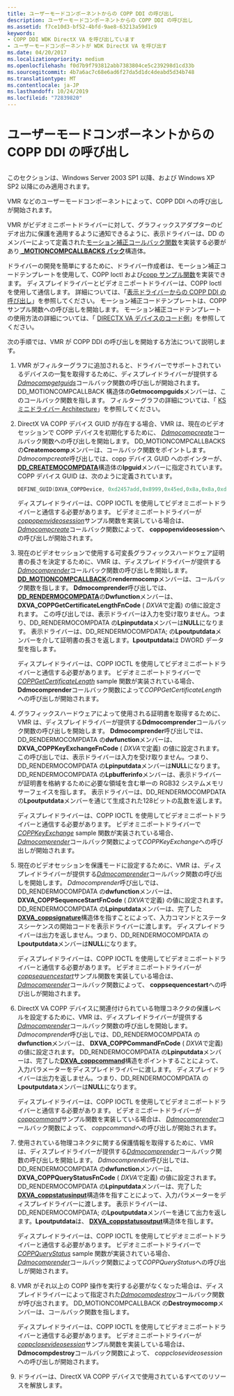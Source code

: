 ```yaml
---
title: ユーザーモードコンポーネントからの COPP DDI の呼び出し
description: ユーザーモードコンポーネントからの COPP DDI の呼び出し
ms.assetid: f7ce10d3-bf52-4bfd-9ae8-63213a59d1c9
keywords:
- COPP DDI WDK DirectX VA を呼び出しています
- ユーザーモードコンポーネントが WDK DirectX VA を呼び出す
ms.date: 04/20/2017
ms.localizationpriority: medium
ms.openlocfilehash: f0d7b9f793812abb7383804ce5c239298d1cd33b
ms.sourcegitcommit: 4b7a6ac7c68e6ad6f27da5d1dc4deabd5d34b748
ms.translationtype: MT
ms.contentlocale: ja-JP
ms.lasthandoff: 10/24/2019
ms.locfileid: "72839820"
---
```

# <a name="calling-the-copp-ddi-from-a-user-mode-component"></a>ユーザーモードコンポーネントからの COPP DDI の呼び出し


## <span id="ddk_calling_the_copp_ddi_from_a_user_mode_component_gg"></span><span id="DDK_CALLING_THE_COPP_DDI_FROM_A_USER_MODE_COMPONENT_GG"></span>


このセクションは、Windows Server 2003 SP1 以降、および Windows XP SP2 以降にのみ適用されます。

VMR などのユーザーモードコンポーネントによって、COPP DDI への呼び出しが開始されます。

VMR がビデオミニポートドライバーに対して、グラフィックスアダプターのビデオ出力に保護を適用するように通知できるように、表示ドライバーは、DD のメンバーによって定義された[モーション補正コールバック関数](motion-compensation-callbacks.md)を実装する必要があり[ **\_MOTIONCOMPCALLBACKS バック**](https://docs.microsoft.com/windows/desktop/api/ddrawint/ns-ddrawint-dd_motioncompcallbacks)構造体。

ドライバーの開発を簡単にするために、ドライバー作成者は、モーション補正コードテンプレートを使用して、COPP Ioctl および[copp サンプル関数](sample-functions-for-copp.md)を実装できます。 ディスプレイドライバーとビデオミニポートドライバーは、COPP Ioctl を使用して通信します。 詳細については、「[表示ドライバーからの COPP DDI の呼び出し](calling-the-copp-ddi-from-the-display-driver.md)」を参照してください。 モーション補正コードテンプレートは、COPP サンプル関数への呼び出しを開始します。 モーション補正コードテンプレートの使用方法の詳細については、「 [DIRECTX VA デバイスのコード例](example-code-for-directx-va-devices.md)」を参照してください。

次の手順では、VMR が COPP DDI の呼び出しを開始する方法について説明します。

1.  VMR がフィルターグラフに追加されると、ドライバーでサポートされているデバイスの一覧を取得するために、ディスプレイドライバーが提供する[*Ddmocompgetguids*](https://docs.microsoft.com/windows/desktop/api/ddrawint/nc-ddrawint-pdd_mocompcb_getguids)コールバック関数の呼び出しが開始されます。 DD\_MOTIONCOMPCALLBACK 構造体の**Getmocompguids**メンバーは、このコールバック関数を指します。 フィルターグラフの詳細については、「 [KS ミニドライバー Architecture](https://docs.microsoft.com/windows-hardware/drivers/stream/ks-minidriver-architecture)」を参照してください。

2.  DirectX VA COPP デバイス GUID が存在する場合、VMR は、現在のビデオセッションで COPP デバイスを初期化するために、 [*Ddmocompcreate*](https://docs.microsoft.com/windows/desktop/api/ddrawint/nc-ddrawint-pdd_mocompcb_create)コールバック関数への呼び出しを開始します。 DD\_MOTIONCOMPCALLBACKS の**Createmocomp**メンバーは、コールバック関数をポイントします。 *Ddmocompcreate*呼び出しでは、copp デバイス GUID へのポインターが、 [**DD\_CREATEMOCOMPDATA**](https://docs.microsoft.com/windows/desktop/api/ddrawint/ns-ddrawint-_dd_createmocompdata)構造体の**lpguid**メンバーに指定されています。 COPP デバイス GUID は、次のように定義されています。

    ```cpp
    DEFINE_GUID(DXVA_COPPDevice, 0xd2457add,0x8999,0x45ed,0x8a,0x8a,0xd1,0xaa,0x04,0x7b,0xa4,0xd5);
    ```

    ディスプレイドライバーは、COPP IOCTL を使用してビデオミニポートドライバーと通信する必要があります。 ビデオミニポートドライバーが[*coppopenvideosession*](https://docs.microsoft.com/windows-hardware/drivers/display/coppopenvideosession)サンプル関数を実装している場合は、 [*Ddmocompcreate*](https://docs.microsoft.com/windows/desktop/api/ddrawint/nc-ddrawint-pdd_mocompcb_create)コールバック関数によって、 **coppopenvideosession**への呼び出しが開始されます。

3.  現在のビデオセッションで使用する可変長グラフィックスハードウェア証明書の長さを決定するために、VMR は、ディスプレイドライバーが提供する[*Ddmocomprender*](https://docs.microsoft.com/windows/desktop/api/ddrawint/nc-ddrawint-pdd_mocompcb_render)コールバック関数の呼び出しを開始します。 [**DD\_MOTIONCOMPCALLBACK**](https://docs.microsoft.com/windows/desktop/api/ddrawint/ns-ddrawint-dd_motioncompcallbacks)の**rendermocomp**メンバーは、コールバック関数を指します。 **Ddmocomprender**呼び出しでは、 [**DD\_RENDERMOCOMPDATA**](https://docs.microsoft.com/windows/desktop/api/ddrawint/ns-ddrawint-_dd_rendermocompdata)の**Dwfunction**メンバーは、 **DXVA\_COPPGetCertificateLengthFnCode** ( *DXVA*で定義) の値に設定されます。 この呼び出しでは、表示ドライバーは入力を受け取りません。つまり、DD\_RENDERMOCOMPDATA の**Lpinputdata**メンバーは**NULL**になります。 表示ドライバーは、DD\_RENDERMOCOMPDATA; の**Lpoutputdata**メンバーを介して証明書の長さを返します。**Lpoutputdata**は DWORD データ型を指します。

    ディスプレイドライバーは、COPP IOCTL を使用してビデオミニポートドライバーと通信する必要があります。 ビデオミニポートドライバーで[*COPPGetCertificateLength*](https://docs.microsoft.com/windows-hardware/drivers/display/coppgetcertificatelength) sample 関数が実装されている場合、 **Ddmocomprender**コールバック関数によって*COPPGetCertificateLength*への呼び出しが開始されます。

4.  グラフィックスハードウェアによって使用される証明書を取得するために、VMR は、ディスプレイドライバーが提供する**Ddmocomprender**コールバック関数の呼び出しを開始します。 **Ddmocomprender**呼び出しでは、DD\_RENDERMOCOMPDATA の**dwfunction**メンバーは、 **DXVA\_COPPKeyExchangeFnCode** ( *DXVA*で定義) の値に設定されます。 この呼び出しでは、表示ドライバーは入力を受け取りません。つまり、DD\_RENDERMOCOMPDATA の**Lpinputdata**メンバーは**NULL**になります。 DD\_RENDERMOCOMPDATA の**Lpbufferinfo**メンバーは、表示ドライバーが証明書を格納するために必要な領域を含む単一の RGB32 システムメモリサーフェイスを指します。 表示ドライバーは、DD\_RENDERMOCOMPDATA の**Lpoutputdata**メンバーを通じて生成された128ビットの乱数を返します。

    ディスプレイドライバーは、COPP IOCTL を使用してビデオミニポートドライバーと通信する必要があります。 ビデオミニポートドライバーで[*COPPKeyExchange*](https://docs.microsoft.com/windows-hardware/drivers/display/coppkeyexchange) sample 関数が実装されている場合、 [*Ddmocomprender*](https://docs.microsoft.com/windows/desktop/api/ddrawint/nc-ddrawint-pdd_mocompcb_render)コールバック関数によって*COPPKeyExchange*への呼び出しが開始されます。

5.  現在のビデオセッションを保護モードに設定するために、VMR は、ディスプレイドライバーが提供する[*Ddmocomprender*](https://docs.microsoft.com/windows/desktop/api/ddrawint/nc-ddrawint-pdd_mocompcb_render)コールバック関数の呼び出しを開始します。 *Ddmocomprender*呼び出しでは、DD\_RENDERMOCOMPDATA の**dwfunction**メンバーは、 **DXVA\_COPPSequenceStartFnCode** ( *DXVA*で定義) の値に設定されます。 DD\_RENDERMOCOMPDATA の**Lpinputdata**メンバーは、完了した[**DXVA\_coppsignature**](https://docs.microsoft.com/windows-hardware/drivers/ddi/dxva/ns-dxva-_dxva_coppsignature)構造体を指すことによって、入力コマンドとステータスシーケンスの開始コードを表示ドライバーに渡します。 ディスプレイドライバーは出力を返しません。つまり、DD\_RENDERMOCOMPDATA の**Lpoutputdata**メンバーは**NULL**になります。

    ディスプレイドライバーは、COPP IOCTL を使用してビデオミニポートドライバーと通信する必要があります。 ビデオミニポートドライバーが[*coppsequencestart*](https://docs.microsoft.com/windows-hardware/drivers/display/coppsequencestart)サンプル関数を実装している場合は、 [*Ddmocomprender*](https://docs.microsoft.com/windows/desktop/api/ddrawint/nc-ddrawint-pdd_mocompcb_render)コールバック関数によって、 **coppsequencestart**への呼び出しが開始されます。

6.  DirectX VA COPP デバイスに関連付けられている物理コネクタの保護レベルを設定するために、VMR は、ディスプレイドライバーが提供する[*Ddmocomprender*](https://docs.microsoft.com/windows/desktop/api/ddrawint/nc-ddrawint-pdd_mocompcb_render)コールバック関数の呼び出しを開始します。 *Ddmocomprender*呼び出しでは、DD\_RENDERMOCOMPDATA の**dwfunction**メンバーは、 **DXVA\_COPPCommandFnCode** ( *DXVA*で定義) の値に設定されます。 DD\_RENDERMOCOMPDATA の**Lpinputdata**メンバーは、完了した[**DXVA\_coppcommand**](https://docs.microsoft.com/windows-hardware/drivers/ddi/dxva/ns-dxva-_dxva_coppcommand)構造をポイントすることによって、入力パラメーターをディスプレイドライバーに渡します。 ディスプレイドライバーは出力を返しません。つまり、DD\_RENDERMOCOMPDATA の**Lpoutputdata**メンバーは**NULL**になります。

    ディスプレイドライバーは、COPP IOCTL を使用してビデオミニポートドライバーと通信する必要があります。 ビデオミニポートドライバーが[*coppcommand*](https://docs.microsoft.com/windows-hardware/drivers/display/coppcommand)サンプル関数を実装している場合は、 [*Ddmocomprender*](https://docs.microsoft.com/windows/desktop/api/ddrawint/nc-ddrawint-pdd_mocompcb_render)コールバック関数によって、 *coppcommand*への呼び出しが開始されます。

7.  使用されている物理コネクタに関する保護情報を取得するために、VMR は、ディスプレイドライバーが提供する[*Ddmocomprender*](https://docs.microsoft.com/windows/desktop/api/ddrawint/nc-ddrawint-pdd_mocompcb_render)コールバック関数の呼び出しを開始します。 *Ddmocomprender*呼び出しでは、DD\_RENDERMOCOMPDATA の**dwfunction**メンバーは、 **DXVA\_COPPQueryStatusFnCode** ( *DXVA*で定義) の値に設定されます。 DD\_RENDERMOCOMPDATA の**Lpinputdata**メンバーは、完了した[**DXVA\_coppstatusinput**](https://docs.microsoft.com/windows-hardware/drivers/ddi/dxva/ns-dxva-_dxva_coppstatusinput)構造体を指すことによって、入力パラメーターをディスプレイドライバーに渡します。 表示ドライバーは、DD\_RENDERMOCOMPDATA; の**Lpoutputdata**メンバーを通じて出力を返します。**Lpoutputdata**は、 [**DXVA\_coppstatusoutput**](https://docs.microsoft.com/windows-hardware/drivers/ddi/dxva/ns-dxva-_dxva_coppstatusoutput)構造体を指します。

    ディスプレイドライバーは、COPP IOCTL を使用してビデオミニポートドライバーと通信する必要があります。 ビデオミニポートドライバーで[*COPPQueryStatus*](https://docs.microsoft.com/windows-hardware/drivers/display/coppquerystatus) sample 関数が実装されている場合、 [*Ddmocomprender*](https://docs.microsoft.com/windows/desktop/api/ddrawint/nc-ddrawint-pdd_mocompcb_render)コールバック関数によって*COPPQueryStatus*への呼び出しが開始されます。

8.  VMR がそれ以上の COPP 操作を実行する必要がなくなった場合は、ディスプレイドライバーによって指定された[*Ddmocompdestroy*](https://docs.microsoft.com/windows/desktop/api/ddrawint/nc-ddrawint-pdd_mocompcb_destroy)コールバック関数が呼び出されます。 DD\_MOTIONCOMPCALLBACK の**Destroymocomp**メンバーは、コールバック関数を指します。

    ディスプレイドライバーは、COPP IOCTL を使用してビデオミニポートドライバーと通信する必要があります。 ビデオミニポートドライバーが[*coppclosevideosession*](https://docs.microsoft.com/windows-hardware/drivers/display/coppclosevideosession)サンプル関数を実装している場合は、 **Ddmocompdestroy**コールバック関数によって、 *coppclosevideosession*への呼び出しが開始されます。

9.  ドライバーは、DirectX VA COPP デバイスで使用されているすべてのリソースを解放します。

 

 





